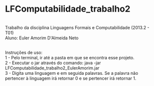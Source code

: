 LFComputabilidade_trabalho2
===========================

<br/>Trabalho da disciplina Linguagens Formais e Computabilidade (2013.2 - T01)
<br/>Aluno: Euler Amorim D'Almeida Neto

<br>Instruções de uso:
<br>1 - Pelo terminal, ir até a pasta em que se encontra esse projeto.
<br>2 - Executar o jar através do comando: java -jar LFComputabilidade_trabalho2_EulerAmorim.jar
<br>3 - Digita uma linguagem e em seguida palavras. Se a palavra não pertencer à linguagem irá retornar 0 e se pertencer irá retornar 1.

